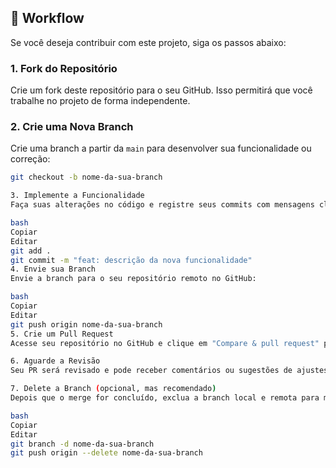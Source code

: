 ## 🔁 Workflow

Se você deseja contribuir com este projeto, siga os passos abaixo:

### 1. Fork do Repositório
Crie um fork deste repositório para o seu GitHub. Isso permitirá que você trabalhe no projeto de forma independente.

### 2. Crie uma Nova Branch
Crie uma branch a partir da `main` para desenvolver sua funcionalidade ou correção:

```bash
git checkout -b nome-da-sua-branch

3. Implemente a Funcionalidade
Faça suas alterações no código e registre seus commits com mensagens claras e descritivas:

bash
Copiar
Editar
git add .
git commit -m "feat: descrição da nova funcionalidade"
4. Envie sua Branch
Envie a branch para o seu repositório remoto no GitHub:

bash
Copiar
Editar
git push origin nome-da-sua-branch
5. Crie um Pull Request
Acesse seu repositório no GitHub e clique em "Compare & pull request" para abrir um PR com suas alterações. Certifique-se de direcioná-lo para a branch main deste repositório.

6. Aguarde a Revisão
Seu PR será revisado e pode receber comentários ou sugestões de ajustes. Após a aprovação, ele será mesclado à branch principal do projeto.

7. Delete a Branch (opcional, mas recomendado)
Depois que o merge for concluído, exclua a branch local e remota para manter o repositório limpo:

bash
Copiar
Editar
git branch -d nome-da-sua-branch
git push origin --delete nome-da-sua-branch
